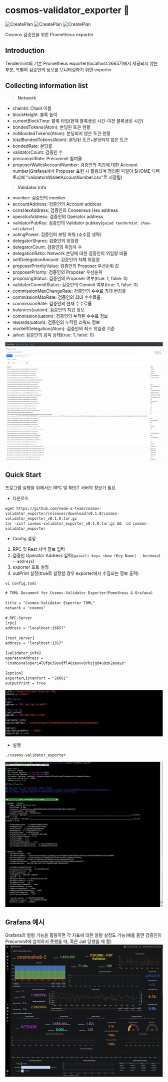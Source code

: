 # cosmos-validator_exporter :satellite:
![CreatePlan](https://img.shields.io/badge/relase-v0.1.0-red)
![CreatePlan](https://img.shields.io/badge/go-1.12.4%2B-blue)
![CreatePlan](https://img.shields.io/badge/license-Apache--2.0-green)

Cosmos 검증인을 위한 Prometheus exporter


## Introduction
Tendermint의 기본 Prometheus exporter(localhost:26657)에서 제공되지 않는 부분, 특별히 검증인의 정보를 모니터링하기 위한 exporter


## Collecting information list
> **Network**
- chainId: Chain 이름
- blockHeight: 블록 높이
- currentBlockTime: 블록 타임(현재 블록생성 시간-이전 블록생성 시간)
- bondedTokens(Atom): 본딩된 토큰 현황
- notBondedTokens(Atom): 본딩되지 않은 토큰 현황
- totalBondedTokens(Atom): 본딩된 토큰+본딩되지 않은 토큰
- bondedRate: 본딩률
- validatorCount: 검증인 수
- precommitRate: Precommit 참여율
- proposerWalletAccountNumber: 검증인의 지갑에 대한 Account number(Grafana에서 Proposer 표현 시 활용되며 정리된 파일이 $HOME 디렉토리에 "validatorsWalletAccounNumber.csv"로 저장됨)

> **Validator Info**
- moniker: 검증인의 moniker
- accountAddress: 검증인의 Account address
- consHexAddress: 검증인의 Consensus Hex address
- operatorAddress: 검증인의 Operator address
- validatorPubKey: 검증인의 Validator pubkey(```gaiad tendermint show-validator```)
- votingPower: 검증인의 보팅 파워 (소수점 생략)
- delegatorShares: 검증인의 위임량
- delegatorCount: 검증인의 위임자 수
- delegationRatio: Network 본딩에 대한 검증인의 위임량 비율
- selfDelegationAmount: 검증인의 자체 위임량
- proposerPriorityValue: 검증인의 Proposer 우선순위 값
- proposerPriority: 검증인의 Proposer 우선순위
- proposingStatus: 검증인의 Proposer 여부(true: 1, false: 0)
- validatorCommitStatus: 검증인의 Commit 여부(true: 1, false: 0)
- commissionMaxChangeRate: 검증인의 수수료 최대 변경률
- commissionMaxRate: 검증인의 최대 수수료율
- commissionRate: 검증인의 현재 수수료율
- balances(uatom): 검증인의 지갑 정보
- commission(uatom): 검증인의 누적된 수수료 정보
- rewards(uatom): 검증인의 누적된 리워드 정보
- minSelfDelegation(Atom): 검증인의 최소 위임량 기준
- jailed: 검증인의 감옥 상태(true: 1, false: 0)

![CreatePlan](./example/monitoring_example(prometheus).png)


## Quick Start
프로그램 실행을 위해서는 RPC 및 REST 서버의 정보가 필요
- 다운로드
```
wget https://github.com/node-a-team/cosmos-validator_exporter/releases/download/v0.1.0/cosmos-validator_exporter_v0.1.0.tar.gz
tar -xzvf cosmos-validator_exporter_v0.1.0.tar.gz &&  cd cosmos-validator_exporter
```

 - Config 설정
 1) RPC 및 Rest 서버 정보 입력
 2) 검증인 Operator Address 입력(```gaiacli keys show [Key Name] --bech=val --address```)
 3) exporter 포트 설정
 4) outPrint 설정(true로 설정할 경우 exporter에서 수집되는 정보 출력)
```
vi config.toml
```
```
# TOML Document for Cosmos-Validator Exporter(Pometheus & Grafana)

title = "Cosmos-Validator Exporter TOML"
network = "cosmos"

# RPC-Server
[rpc]
address = "localhost:26657"

[rest_server]
address = "localhost:1317"

[validator_info]
operatorAddress = "cosmosvaloper14l0fp639yudfl46zauvv8rkzjgd4u0zk2aseys"

[option]
exporterListenPort = "26661"
outputPrint = true
```

![CreatePlan](./example/config.png)

 - 실행
```
./cosmos-validator_exporter
```

![CreatePlan](./example/config_outputPrint(true).png)


## Grafana 예시
Grafana의 알람 기능을 활용하면 각 지표에 대한 알람 설정도 가능(예를 들면 검증인이 Precommit에 참여하지 못했을 때, 혹은 Jail 당했을 때 등)
![CreatePlan](./example/monitoring_example(grafana).png)

